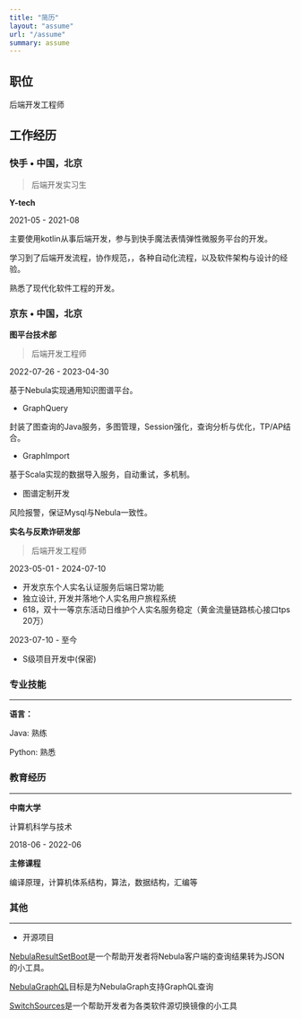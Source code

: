 ```yaml
---
title: "简历"
layout: "assume"
url: "/assume"
summary: assume
---
```


## 职位

后端开发工程师

## 工作经历

### **快手** • 中国，北京

> 后端开发实习生

**Y-tech**

2021-05 - 2021-08

主要使用kotlin从事后端开发，参与到快手魔法表情弹性微服务平台的开发。

学习到了后端开发流程，协作规范，，各种自动化流程，以及软件架构与设计的经验。

熟悉了现代化软件工程的开发。

### **京东** • 中国，北京

**图平台技术部**

> 后端开发工程师

2022-07-26 - 2023-04-30

基于Nebula实现通用知识图谱平台。

- GraphQuery

封装了图查询的Java服务，多图管理，Session强化，查询分析与优化，TP/AP结合。

- GraphImport

基于Scala实现的数据导入服务，自动重试，多机制。

- 图谱定制开发

风险报警，保证Mysql与Nebula一致性。

**实名与反欺诈研发部**

> 后端开发工程师

2023-05-01 - 2024-07-10

- 开发京东个人实名认证服务后端日常功能
- 独立设计, 开发并落地个人实名用户旅程系统
- 618，双十一等京东活动日维护个人实名服务稳定（黄金流量链路核心接口tps 20万）

2023-07-10 - 至今

- S级项目开发中(保密)

### 专业技能

---

**语言：**

Java: 熟练

Python: 熟悉

### 教育经历

---

**中南大学**

计算机科学与技术

2018-06 - 2022-06

**主修课程**

编译原理，计算机体系结构，算法，数据结构，汇编等

### 其他

---

- 开源项目

[NebulaResultSetBoot](https://github.com/nebula-contrib/NebulaResultSetBoot)是一个帮助开发者将Nebula客户端的查询结果转为JSON的小工具。

[NebulaGraphQL](https://github.com/nebula-contrib/NebulaGraphQL)目标是为NebulaGraph支持GraphQL查询

[SwitchSources](https://github.com/Dragonchu/SwitchSources)是一个帮助开发者为各类软件源切换镜像的小工具
